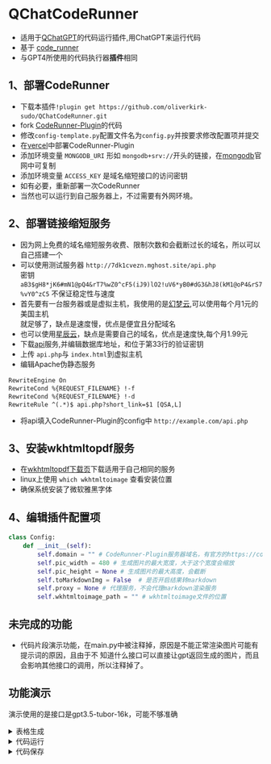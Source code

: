 # QChatCodeRunner
- 适用于[QChatGPT](https://github.com/RockChinQ/QChatGPT)的代码运行插件,用ChatGPT来运行代码
- 基于 [code_runner](https://code-runner-plugin.vercel.app/)
- 与GPT4所使用的代码执行器**插件**相同

## 1、部署CodeRunner

- 下载本插件`!plugin get https://github.com/oliverkirk-sudo/QChatCodeRunner.git`
- fork [CodeRunner-Plugin](https://github.com/oliverkirk-sudo/CodeRunner-Plugin/fork)的代码
- 修改`config-template.py`配置文件名为`config.py`并按要求修改配置项并提交
- 在[vercel](https://vercel.com/)中部署CodeRunner-Plugin
- 添加环境变量 `MONGODB_URI` 形如 `mongodb+srv://`开头的链接，在[mongodb](https://www.mongodb.com/zh-cn)官网中可复制
- 添加环境变量 `ACCESS_KEY` 是域名缩短接口的访问密钥
- 如有必要，重新部署一次CodeRunner
- 当然也可以运行到自己服务器上，不过需要有外网环境。

## 2、部署链接缩短服务

- 因为网上免费的域名缩短服务收费、限制次数和会截断过长的域名，所以可以自己搭建一个
- 可以使用测试服务器 `http://7dk1cvezn.mghost.site/api.php` <br>
密钥 `aB3$gH8*jK6#mN1@pQ4&rT7%wZ0^cF5(iJ9)lO2!uV6*yB0#dG3&hJ8(kM1@oP4&rS7%vY0^zC5` 不保证稳定性与速度
- 首先要有一台服务器或是虚拟主机，我使用的是[幻梦云](https://www.menghuany.cn/aff/ZJTWFQKU),可以使用每个月1元的美国主机
<br>就足够了，缺点是速度慢，优点是便宜且分配域名
- 也可以使用[星辰云](https://starxn.com/aff/XUVRIOBP)，缺点是需要自己的域名，优点是速度快,每个月1.99元
- 下载[api](https://pewadw.lanzouy.com/iB35f16ahyti)服务,并编辑数据库地址，和位于第33行的验证密钥
- 上传  `api.php`与 `index.html`到虚拟主机
- 编辑Apache伪静态服务
```text
RewriteEngine On
RewriteCond %{REQUEST_FILENAME} !-f
RewriteCond %{REQUEST_FILENAME} !-d
RewriteRule ^(.*)$ api.php?short_link=$1 [QSA,L]
```
- 将api填入CodeRunner-Plugin的config中 `http://example.com/api.php`

## 3、安装wkhtmltopdf服务

- 在[wkhtmltopdf下载页](https://wkhtmltopdf.org/downloads.html)下载适用于自己相同的服务
- linux上使用 `which wkhtmltoimage` 查看安装位置
- 确保系统安装了微软雅黑字体

## 4、编辑插件配置项

```python
class Config:
    def __init__(self):
        self.domain = "" # CodeRunner-Plugin服务器域名，有官方的https://code-runner-plugin.vercel.app/缺点是被墙
        self.pic_width = 480 # 生成图片的最大宽度，大于这个宽度会缩放
        self.pic_height = None # 生成图片的最大高度，会截断
        self.toMarkdownImg = False  # 是否开启结果转markdown
        self.proxy = None # 代理服务，不会代理markdown渲染服务
        self.wkhtmltoimage_path = "" # wkhtmltoimage文件的位置
```

## 未完成的功能

- 代码片段演示功能，在main.py中被注释掉，原因是不能正常渲染图片可能有提示词的原因，且由于不
知道什么接口可以直接让gpt返回生成的图片，而且会影响其他接口的调用，所以注释掉了。

## 功能演示

演示使用的是接口是gpt3.5-tubor-16k，可能不够准确

<details>
<summary>表格生成</summary>

![image](./pic/1.png)

</details>

<details>
<summary>代码运行</summary>

![image](./pic/2.png)
![image](./pic/3.png)

</details>

<details>
<summary>代码保存</summary>

![image](./pic/4.png)
[演示的代码](http://2u2.cc/okDCaR9)

</details>
